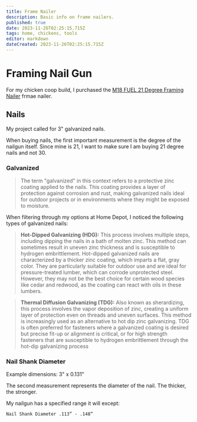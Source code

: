 ```yaml
---
title: Frame Nailer
description: Basic info on frame nailers.
published: true
date: 2023-11-26T02:25:15.715Z
tags: home, chickens, tools
editor: markdown
dateCreated: 2023-11-26T02:25:15.715Z
---
```


# Framing Nail Gun

For my chicken coop build, I purchased the [M18 FUEL 21 Degree Framing Nailer](https://www.milwaukeetool.com/Products/2744-20#sp-specs) frmae nailer. 

## Nails

My project called for 3" galvanized nails. 

When buying nails, the first important measurement is the degree of the nailgun itself. Since mine is 21, I want to make sure I am buying 21 degree nails and not 30. 

### Galvanized

>The term "galvanized" in this context refers to a protective zinc coating applied to the nails. This coating provides a layer of protection against corrosion and rust, making galvanized nails ideal for outdoor projects or in environments where they might be exposed to moisture.

When filtering through my options at Home Depot, I noticed the following types of galvanized nails: 

> **Hot-Dipped Galvanizing (HDG):** This process involves multiple steps, including dipping the nails in a bath of molten zinc. This method can sometimes result in uneven zinc thickness and is susceptible to hydrogen embrittlement. Hot-dipped galvanized nails are characterized by a thicker zinc coating, which imparts a flat, gray color. They are particularly suitable for outdoor use and are ideal for pressure-treated lumber, which can corrode unprotected steel. However, they may not be the best choice for certain wood species like cedar and redwood, as the coating can react with oils in these lumbers​​.

> **Thermal Diffusion Galvanizing (TDG):** Also known as sherardizing, this process involves the vapor deposition of zinc, creating a uniform layer of protection even on threads and uneven surfaces. This method is increasingly used as an alternative to hot dip zinc galvanizing. TDG is often preferred for fasteners where a galvanized coating is desired but precise fit-up or alignment is critical, or for high strength fasteners that are susceptible to hydrogen embrittlement through the hot-dip galvanizing process

### Nail Shank Diameter	

Example dimensions: 3" x 0.131"

The second measurement represents the diameter of the nail. The thicker, the stronger. 

My nailgun has a specified range it will except: 

```
Nail Shank Diameter	.113” - .148”
```


